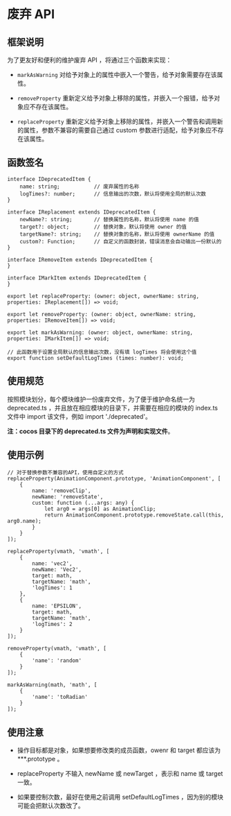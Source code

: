 # 废弃 API

## 框架说明

为了更友好和便利的维护废弃 API ，将通过三个函数来实现：

- `markAsWarning` 对给予对象上的属性中嵌入一个警告，给予对象需要存在该属性。

- `removeProperty` 重新定义给予对象上移除的属性，并嵌入一个报错，给予对象应不存在该属性。

- `replaceProperty` 重新定义给予对象上移除的属性，并嵌入一个警告和调用新的属性，参数不兼容的需要自己通过 custom 参数进行适配，给予对象应不存在该属性。

## 函数签名

```
interface IDeprecatedItem {
    name: string;           // 废弃属性的名称
    logTimes?: number;      // 信息输出的次数，默认将使用全局的默认次数
}

interface IReplacement extends IDeprecatedItem {
    newName?: string;       // 替换属性的名称，默认将使用 name 的值
    target?: object;        // 替换对象，默认将使用 owner 的值
    targetName?: string;    // 替换对象的名称，默认将使用 ownerName 的值
    custom?: Function;      // 自定义的函数封装，错误消息会自动输出一份默认的
}

interface IRemoveItem extends IDeprecatedItem {
}

interface IMarkItem extends IDeprecatedItem {
}

export let replaceProperty: (owner: object, ownerName: string, properties: IReplacement[]) => void;

export let removeProperty: (owner: object, ownerName: string, properties: IRemoveItem[]) => void;

export let markAsWarning: (owner: object, ownerName: string, properties: IMarkItem[]) => void;

// 此函数用于设置全局默认的信息输出次数，没有填 logTimes 将会使用这个值
export function setDefaultLogTimes (times: number): void;  
```

## 使用规范

按照模块划分，每个模块维护一份废弃文件，为了便于维护命名统一为 deprecated.ts ，并且放在相应模块的目录下，并需要在相应的模块的 index.ts 文件中 import 该文件，例如 import './deprecated'。

**注：cocos 目录下的 deprecated.ts 文件为声明和实现文件**。

## 使用示例

```
// 对于替换参数不兼容的API，使用自定义的方式
replaceProperty(AnimationComponent.prototype, 'AnimationComponent', [
    {
        name: 'removeClip',
        newName: 'removeState',
        custom: function (...args: any) {
            let arg0 = args[0] as AnimationClip;
            return AnimationComponent.prototype.removeState.call(this, arg0.name);
        }
    }
]);

replaceProperty(vmath, 'vmath', [
    {
        name: 'vec2',
        newName: 'Vec2',
        target: math,
        targetName: 'math',
        'logTimes': 1
    },
    {
        name: 'EPSILON',
        target: math,
        targetName: 'math',
        'logTimes': 2
    }
]);

removeProperty(vmath, 'vmath', [
    {
        'name': 'random'
    }
]);

markAsWarning(math, 'math', [
    {
        'name': 'toRadian'
    }
]);
```

## 使用注意

- 操作目标都是对象，如果想要修改类的成员函数，owenr 和 target 都应该为 ***.prototype 。

- replaceProperty 不输入 newName 或 newTarget ，表示和 name 或 target 一致。

- 如果要控制次数，最好在使用之前调用 setDefaultLogTimes ，因为别的模块可能会把默认次数改了。
